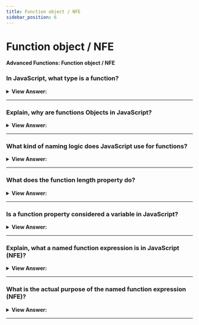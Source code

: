 ```yaml
---
title: Function object / NFE
sidebar_position: 6
---
```


# Function object / NFE

**Advanced Functions: Function object / NFE**

<head>
  <title>Function object / NFE - JavaScript Interview Questions & Answers</title>
  <meta charSet="utf-8" />
</head>

### In JavaScript, what type is a function?

<details>
  <summary><strong>View Answer:</strong></summary>
  <div>
  <div><strong>Interview Response:</strong> In JavaScript, all functions are objects. A good way to imagine functions is as callable “action objects”. We can not only call them, but also treat them as objects. add/remove properties, pass by reference etc.
</div>
  </div>
</details>

---

### Explain, why are functions Objects in JavaScript?

<details>
  <summary><strong>View Answer:</strong></summary>
  <div>
  <div><strong>Interview Response:</strong> In JavaScript, functions are first-class objects, because they can have properties and methods just like any other object. What distinguishes them from other objects is that functions can be called. In brief, they are Function objects.
</div><br />
  <div><strong className="codeExample">Code Example:</strong><br /><br />

  <div></div>

```js
// Functions are callable objects
function sayHi(myName) {
  console.log('Hi, ' + myName);
}

sayHi('JavaScript'); // Call sayHi() returns "Hi"

console.log(sayHi.name); // returns sayHi, using built-in name method.

console.log(sayHi.length); // length = 1, using build length method
```

  </div>
  </div>
</details>

---

### What kind of naming logic does JavaScript use for functions?

<details>
  <summary><strong>View Answer:</strong></summary>
  <div>
  <div><strong>Interview Response:</strong> The function name-assigning logic in JavaScript is smart. It also assigns the correct name to a function even if it is created without one. It also works if the assignment is done via a default value. In the specification, this feature is called a “contextual name”. If the function does not provide one, then in an assignment it is figured out from the context.
</div><br />
  <div><strong className="codeExample">Code Example:</strong><br /><br />

  <div></div>

```js
// Regular Function
function sayHi() {
  alert('Hi');
}

alert(sayHi.name); // sayHi

// Anonymous Function Expression
let sayHi = function () {
  alert('Hi');
};

alert(sayHi.name); // sayHi (there's a name!)

// Named Function Expression
let sayHi = function saySomething() {
  console.log('Hi');
};

console.log(sayHi.name); // saySomething (there's a name!)

// Object methods have names too:
let user = {
  sayHi() {
    // method
    // ...
  },

  sayBye: function () {
    // method
    // ...
  },
};

alert(user.sayHi.name); // sayHi
alert(user.sayBye.name); // sayBye
```

:::note
You should not confuse this question with a question about how to name a function.
:::

  </div>
  </div>
</details>

---

### What does the function length property do?

<details>
  <summary><strong>View Answer:</strong></summary>
  <div>
  <div><strong>Interview Response:</strong> The function length property returns the number of function parameters (arguments). The function length property does not count rest parameters. The length property is sometimes used for introspection in functions that operate on other functions.
</div><br />
  <div><strong className="codeExample">Code Example:</strong><br /><br />

  <div></div>

```js
function f1(a) {}
function f2(a, b) {}
function many(a, b, ...more) {}

alert(f1.length); // 1
alert(f2.length); // 2
alert(many.length); // 2, rest parameter not counted
```

  </div>
  </div>
</details>

---

### Is a function property considered a variable in JavaScript?

<details>
  <summary><strong>View Answer:</strong></summary>
  <div>
  <div><strong>Interview Response:</strong> No, A property assigned to a function does not define as a local variable inside it. We can treat a function as an object, store properties in it, but that has no effect on its execution. Variables are not function properties and vice versa.
</div>
  </div>
</details>

---

### Explain, what a named function expression is in JavaScript (NFE)?

<details>
  <summary><strong>View Answer:</strong></summary>
  <div>
  <div><strong>Interview Response:</strong> Named Function Expression, or NFE, is a term for Function Expressions that have a name. The named function acts as a value of it is assigned variable. This isolates it to the variable it has been assigned to. You can call the named function inside of the expression, but any attempts to call it outside of the function itself will result in an error.
</div><br />
  <div><strong className="codeExample">Code Example:</strong><br /><br />

  <div></div>

```js
let sayHi = function func(who) {
  if (who) {
    alert(`Hello, ${who}`);
  } else {
    func('Guest'); // use func to re-call itself
  }
};

sayHi(); // Hello, Guest

// But this won't work:
func(); // Error, func is not defined (not visible outside of the function)
```

  </div>
  </div>
</details>

---

### What is the actual purpose of the named function expression (NFE)?

<details>
  <summary><strong>View Answer:</strong></summary>
  <div>
  <div><strong>Interview Response:</strong> There are times when a regular function expression will not meet our needs. A named function expression gives us access to the components of a function even if the reference is nullified on the main variable.
</div><br />
  <div><strong className="codeExample">Code Example:</strong><br /><br />

  <div></div>

```js
// Named Function Expression
let sayHi = function func(who) {
  if (who) {
    alert(`Hello, ${who}`);
  } else {
    func('Guest'); // Now all fine
  }
};

let welcome = sayHi;
sayHi = null;

welcome(); // Hello, Guest (nested call works)

// Regular Function Declaration
function sayHi(name) {
  console.log('Hello, ' + name);
}

let welcome = sayHi;
sayHi = null;

welcome('JavaScript'); // Hello, JavaScript
```

:::note
It should be noted that a regular function declaration can also be used to achieve the same result.
:::

  </div>
  </div>
</details>

---
